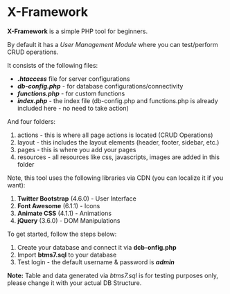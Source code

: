 # X-Framework

**X-Framework** is a simple PHP tool for beginners.

By default it has a _User Management Module_ where you can test/perform CRUD operations.

It consists of the following files:
- **_.htaccess_** file for server configurations
- **_db-config.php_** - for database configurations/connectivity
- **_functions.php_** - for custom functions
- **_index.php_** - the index file (db-config.php and functions.php is already included here - no need to take action)

And four folders:
1. actions - this is where all page actions is located (CRUD Operations)
2. layout - this includes the layout elements (header, footer, sidebar, etc.)
3. pages - this is where you add your pages
4. resources - all resources like css, javascripts, images are added in this folder

Note, this tool uses the following libraries via CDN (you can localize it if you want):
1. **Twitter Bootstrap** (4.6.0) - User Interface
2. **Font Awesome** (6.1.1) - Icons
3. **Animate CSS** (4.1.1) - Animations
4. **jQuery** (3.6.0) - DOM Manipulations


To get started, follow the steps below: 
1. Create your database and connect it via **dcb-onfig.php**
2. Import **btms7.sql** to your database
3. Test login - the default username & password is **_admin_**

**Note:** Table and data generated via _btms7.sql_ is for testing purposes only, please change it with your actual DB Structure.

